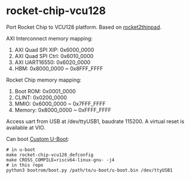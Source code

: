 # rocket-chip-vcu128

Port Rocket Chip to VCU128 platform. Based on [rocket2thinpad](https://github.com/jiegec/rocket2thinpad).

AXI Interconnect memory mapping:

1. AXI Quad SPI XIP: 0x6000_0000
2. AXI Quad SPI Ctrl: 0x6010_0000
3. AXI UART16550: 0x6020_0000
4. HBM: 0x8000_0000 ~ 0x8FFF_FFFF

Rocket Chip memory mapping:

1. Boot ROM: 0x0001_0000
2. CLINT: 0x0200_0000
3. MMIO: 0x6000_0000 ~ 0x7FFF_FFFF
4. Memory: 0x8000_0000 ~ 0xFFFF_FFFF

Access uart from USB at /dev/ttyUSB1, baudrate 115200. A virtual reset is available at VIO.

Can boot [Custom U-Boot](https://github.com/jiegec/u-boot/tree/rocket-chip-vcu128):

```shell
# in u-boot
make rocket-chip-vcu128_defconfig
make CROSS_COMPILE=riscv64-linux-gnu- -j4
# in this repo
python3 bootrom/boot.py /path/to/u-boot/u-boot.bin /dev/ttyUSB1
```